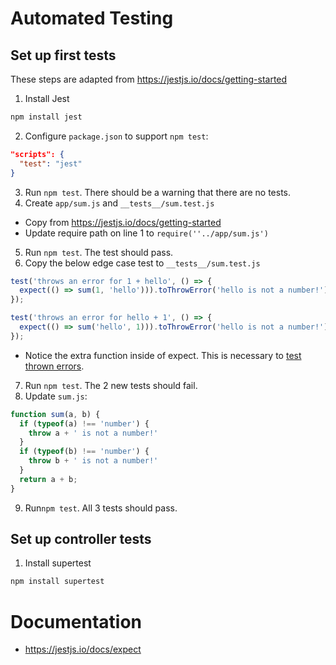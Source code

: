 # Automated Testing


## Set up first tests

These steps are adapted from https://jestjs.io/docs/getting-started
1. Install Jest
```bash
npm install jest
```
2. Configure `package.json` to support `npm test`:
```json
"scripts": {
  "test": "jest"
}
```
3. Run `npm test`. There should be a warning that there are no tests.
4. Create `app/sum.js` and `__tests__/sum.test.js`
  - Copy from https://jestjs.io/docs/getting-started
  - Update require path on line 1 to `require(''../app/sum.js')`
5. Run `npm test`. The test should pass.
6. Copy the below edge case test to `__tests__/sum.test.js`
```js
test('throws an error for 1 + hello', () => {
  expect(() => sum(1, 'hello'))).toThrowError('hello is not a number!');
});

test('throws an error for hello + 1', () => {
  expect(() => sum('hello', 1))).toThrowError('hello is not a number!');
});
```
  - Notice the extra function inside of expect. This is necessary to [test thrown errors](https://jestjs.io/docs/expect#tothrowerror).
7. Run `npm test`. The 2 new tests should fail.
8. Update `sum.js`:
```js
function sum(a, b) {
  if (typeof(a) !== 'number') {
    throw a + ' is not a number!'
  }
  if (typeof(b) !== 'number') {
    throw b + ' is not a number!'
  }
  return a + b;
}
```
9. Run`npm test`. All 3 tests should pass.


## Set up controller tests
1. Install supertest
```bash
npm install supertest
```

# Documentation
- https://jestjs.io/docs/expect
